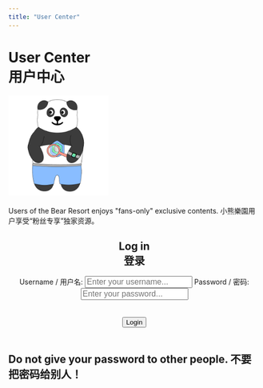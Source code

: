 ```yaml
---
title: "User Center"
---
```


<div class="container">
    <h1>User Center <br> 用户中心</h1>
    <img src="/logos/user.gif" style="width: 200px; height: 200px;"><br>
    <br>
    Users of the Bear Resort enjoys "fans-only" exclusive contents. 小熊樂園用户享受“粉丝专享”独家资源。
    <br>
    <div id="login-form" style="text-align: center;">
      <h2>Log in <br> 登录</h2>
      <form class="login-grid">
      <label for="username">Username / 用户名:</label> <input type="text" id="username" placeholder="Enter your username..." style="font-size: 16px" required />
      <label for="password">Password / 密码:</label> <input type="password" id="password" placeholder="Enter your password..." style="font-size: 16px" required />
      </form>
      <br><br>
      <button onclick="handleLogin()">Login</button>
    </div>
    <div style="text-align: center;">
      <div id="welcome-text"></div>
    </div>
    <div id="welcome" style="display: none; text-align: center;">
      <button id="logout-btn" onclick="handleLogout()">Logout</button>
    </div>
    <br>
    <h2>Do not give your password to other people. 不要把密码给别人！</h2>
</div>

<script type="module">
    import { isLoggedIn, logout, getCurrentUser, loginU } from '/assets/js/login.js';

    document.getElementById("login").style.display = "none";

    async function handleLogin() {
        const username = document.getElementById("username").value.trim();
        const password = document.getElementById("password").value;

        const success = await loginU(username, password); // Wait for async result
        if (success) {
            localStorage.setItem('loginEvent', Date.now().toString());
            showWelcome(username);
        } else {
            document.getElementById("welcome-text").textContent = "❌ Invalid username or passcode.";
        }
    }

    function showWelcome(username) {
      document.getElementById("login-form").style.display = "none";
      const welcome = document.getElementById("welcome");
      document.getElementById("welcome-text").textContent = `✅ You are logged in as "${username}"`;
      welcome.style.display = "block";
    }

    // Auto-check on page load
    if (isLoggedIn()) {
      document.getElementById("login-form").style.display = "none";
      showWelcome(getCurrentUser());
    }

    function handleLogout() {
        logout();
        document.getElementById("welcome").style.display = "none";
        document.getElementById("login-form").style.display = "block";
        document.getElementById("username").value = "";
        document.getElementById("password").value = "";
        document.getElementById("welcome-text").textContent = "";
        localStorage.setItem('logoutEvent', Date.now().toString());

    }

    window.handleLogin = handleLogin;
    window.handleLogout = handleLogout;
</script>